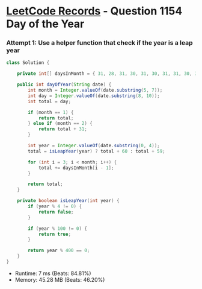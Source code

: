 # [LeetCode Records](../../README.md) - Question 1154 Day of the Year

### Attempt 1: Use a helper function that check if the year is a leap year
```java
class Solution {

    private int[] daysInMonth = { 31, 28, 31, 30, 31, 30, 31, 31, 30, 31, 30, 31 };

    public int dayOfYear(String date) {
        int month = Integer.valueOf(date.substring(5, 7));
        int day = Integer.valueOf(date.substring(8, 10));
        int total = day;

        if (month == 1) {
            return total;
        } else if (month == 2) {
            return total + 31;
        }

        int year = Integer.valueOf(date.substring(0, 4));
        total = isLeapYear(year) ? total + 60 : total + 59;

        for (int i = 3; i < month; i++) {
            total += daysInMonth[i - 1];
        }

        return total;
    }

    private boolean isLeapYear(int year) {
        if (year % 4 != 0) {
            return false;
        }

        if (year % 100 != 0) {
            return true;
        }

        return year % 400 == 0;
    }
}
```
- Runtime: 7 ms (Beats: 84.81%)
- Memory: 45.28 MB (Beats: 46.20%)

<br>
